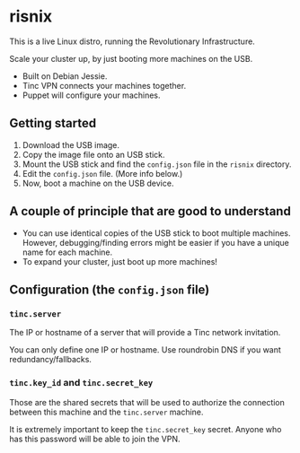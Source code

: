 # risnix

This is a live Linux distro, running the Revolutionary Infrastructure.

Scale your cluster up, by just booting more machines on the USB.

* Built on Debian Jessie.
* Tinc VPN connects your machines together.
* Puppet will configure your machines.

## Getting started

1. Download the USB image.
2. Copy the image file onto an USB stick.
3. Mount the USB stick and find the `config.json` file in the `risnix` directory.
4. Edit the `config.json` file. (More info below.)
5. Now, boot a machine on the USB device.

## A couple of principle that are good to understand

* You can use identical copies of the USB stick to boot multiple machines.
However, debugging/finding errors might be easier if you have a unique name
for each machine.
* To expand your cluster, just boot up more machines!

## Configuration (the `config.json` file)

### `tinc.server`

The IP or hostname of a server that will provide a Tinc network invitation.

You can only define one IP or hostname. Use roundrobin DNS if you want
redundancy/fallbacks.

### `tinc.key_id` and `tinc.secret_key`

Those are the shared secrets that will be used to authorize the connection
between this machine and the `tinc.server` machine.

It is extremely important to keep the `tinc.secret_key` secret. Anyone who has
this password will be able to join the VPN.


